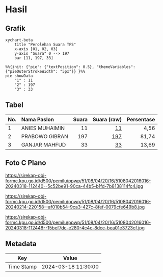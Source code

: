 # Hasil

## Grafik

```mermaid
xychart-beta
    title "Perolehan Suara TPS"
    x-axis [01, 02, 03]
    y-axis "Suara" 0 --> 197
    bar [11, 197, 33]
```

```mermaid
%%{init: {"pie": {"textPosition": 0.5}, "themeVariables": {"pieOuterStrokeWidth": "5px"}} }%%
pie showData
    "1" : 11
    "2" : 197
    "3" : 33
```

## Tabel

| No. | Nama Paslon    | Suara | Suara (raw) | Persentase |
|:--- |:-------------- | -----:| -----------:| ----------:|
| 1   | ANIES MUHAIMIN | 11    | [11][p-1]   | 4,56       |
| 2   | PRABOWO GIBRAN | 197   | [197][p-2]  | 81,74      |
| 3   | GANJAR MAHFUD  | 33    | [33][p-3]   | 13,69      |


[p-1]: https://github.com/gigit-pemilu/pemilu-2024-51-bali/blob/main/pilpres/hitung-suara/sub/51-bali/sub/08-buleleng/sub/04-banjar/sub/2016-tigawasa/sub/016-tps/sub/paslon-1.txt
[p-2]: https://github.com/gigit-pemilu/pemilu-2024-51-bali/blob/main/pilpres/hitung-suara/sub/51-bali/sub/08-buleleng/sub/04-banjar/sub/2016-tigawasa/sub/016-tps/sub/paslon-2.txt
[p-3]: https://github.com/gigit-pemilu/pemilu-2024-51-bali/blob/main/pilpres/hitung-suara/sub/51-bali/sub/08-buleleng/sub/04-banjar/sub/2016-tigawasa/sub/016-tps/sub/paslon-3.txt

## Foto C Plano

https://sirekap-obj-formc.kpu.go.id/d500/pemilu/ppwp/51/08/04/20/16/5108042016016-20240318-112440--5c52be91-90ca-44b5-b1fd-7b8138114fc4.jpg

https://sirekap-obj-formc.kpu.go.id/d500/pemilu/ppwp/51/08/04/20/16/5108042016016-20240214-220158--af010b54-9ca3-427c-8fef-0079cfe649b8.jpg

https://sirekap-obj-formc.kpu.go.id/d500/pemilu/ppwp/51/08/04/20/16/5108042016016-20240318-112448--15bef7dc-e280-4c4c-8dcc-bea01e3723cf.jpg


## Metadata

| Key        | Value               |
| ---------- | ------------------- |
| Time Stamp | 2024-03-18 11:30:00 |




